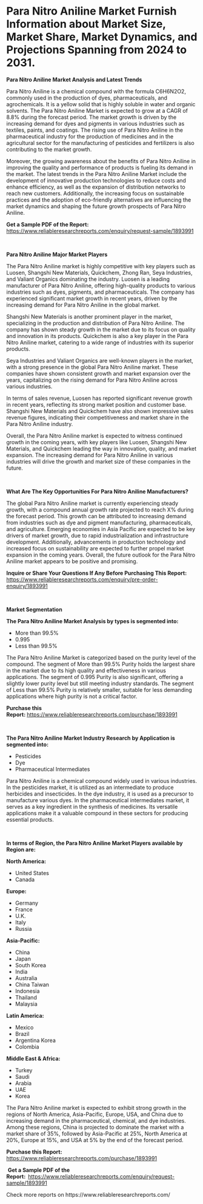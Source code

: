 <p><h1>Para Nitro Aniline Market Furnish Information about Market Size, Market Share, Market Dynamics, and Projections Spanning from 2024 to 2031.</h1></p><p><strong>Para Nitro Aniline Market Analysis and Latest Trends</strong></p>
<p><p>Para Nitro Aniline is a chemical compound with the formula C6H6N2O2, commonly used in the production of dyes, pharmaceuticals, and agrochemicals. It is a yellow solid that is highly soluble in water and organic solvents. The Para Nitro Aniline Market is expected to grow at a CAGR of 8.8% during the forecast period. The market growth is driven by the increasing demand for dyes and pigments in various industries such as textiles, paints, and coatings. The rising use of Para Nitro Aniline in the pharmaceutical industry for the production of medicines and in the agricultural sector for the manufacturing of pesticides and fertilizers is also contributing to the market growth.</p><p>Moreover, the growing awareness about the benefits of Para Nitro Aniline in improving the quality and performance of products is fueling its demand in the market. The latest trends in the Para Nitro Aniline Market include the development of innovative production technologies to reduce costs and enhance efficiency, as well as the expansion of distribution networks to reach new customers. Additionally, the increasing focus on sustainable practices and the adoption of eco-friendly alternatives are influencing the market dynamics and shaping the future growth prospects of Para Nitro Aniline.</p></p>
<p><strong>Get a Sample PDF of the Report:&nbsp;</strong> <a href="https://www.reliableresearchreports.com/enquiry/request-sample/1893991">https://www.reliableresearchreports.com/enquiry/request-sample/1893991</a></p>
<p>&nbsp;</p>
<p><strong>Para Nitro Aniline Major Market Players</strong></p>
<p><p>The Para Nitro Aniline market is highly competitive with key players such as Luosen, Shangshi New Materials, Quickchem, Zhong Ran, Seya Industries, and Valiant Organics dominating the industry. Luosen is a leading manufacturer of Para Nitro Aniline, offering high-quality products to various industries such as dyes, pigments, and pharmaceuticals. The company has experienced significant market growth in recent years, driven by the increasing demand for Para Nitro Aniline in the global market.</p><p>Shangshi New Materials is another prominent player in the market, specializing in the production and distribution of Para Nitro Aniline. The company has shown steady growth in the market due to its focus on quality and innovation in its products. Quickchem is also a key player in the Para Nitro Aniline market, catering to a wide range of industries with its superior products.</p><p>Seya Industries and Valiant Organics are well-known players in the market, with a strong presence in the global Para Nitro Aniline market. These companies have shown consistent growth and market expansion over the years, capitalizing on the rising demand for Para Nitro Aniline across various industries.</p><p>In terms of sales revenue, Luosen has reported significant revenue growth in recent years, reflecting its strong market position and customer base. Shangshi New Materials and Quickchem have also shown impressive sales revenue figures, indicating their competitiveness and market share in the Para Nitro Aniline industry.</p><p>Overall, the Para Nitro Aniline market is expected to witness continued growth in the coming years, with key players like Luosen, Shangshi New Materials, and Quickchem leading the way in innovation, quality, and market expansion. The increasing demand for Para Nitro Aniline in various industries will drive the growth and market size of these companies in the future.</p></p>
<p>&nbsp;</p>
<p><strong>What Are The Key Opportunities For Para Nitro Aniline Manufacturers?</strong></p>
<p><p>The global Para Nitro Aniline market is currently experiencing steady growth, with a compound annual growth rate projected to reach X% during the forecast period. This growth can be attributed to increasing demand from industries such as dye and pigment manufacturing, pharmaceuticals, and agriculture. Emerging economies in Asia Pacific are expected to be key drivers of market growth, due to rapid industrialization and infrastructure development. Additionally, advancements in production technology and increased focus on sustainability are expected to further propel market expansion in the coming years. Overall, the future outlook for the Para Nitro Aniline market appears to be positive and promising.</p></p>
<p><strong>Inquire or Share Your Questions If Any Before Purchasing This Report:</strong> <a href="https://www.reliableresearchreports.com/enquiry/pre-order-enquiry/1893991">https://www.reliableresearchreports.com/enquiry/pre-order-enquiry/1893991</a></p>
<p>&nbsp;</p>
<p><strong>Market Segmentation</strong></p>
<p><strong>The Para Nitro Aniline Market Analysis by types is segmented into:</strong></p>
<p><ul><li>More than 99.5%</li><li>0.995</li><li>Less than 99.5%</li></ul></p>
<p><p>The Para Nitro Aniline Market is categorized based on the purity level of the compound. The segment of More than 99.5% Purity holds the largest share in the market due to its high quality and effectiveness in various applications. The segment of 0.995 Purity is also significant, offering a slightly lower purity level but still meeting industry standards. The segment of Less than 99.5% Purity is relatively smaller, suitable for less demanding applications where high purity is not a critical factor.</p></p>
<p><strong>Purchase this Report:&nbsp;</strong><a href="https://www.reliableresearchreports.com/purchase/1893991">https://www.reliableresearchreports.com/purchase/1893991</a></p>
<p>&nbsp;</p>
<p><strong>The Para Nitro Aniline Market Industry Research by Application is segmented into:</strong></p>
<p><ul><li>Pesticides</li><li>Dye</li><li>Pharmaceutical Intermediates</li></ul></p>
<p><p>Para Nitro Aniline is a chemical compound widely used in various industries. In the pesticides market, it is utilized as an intermediate to produce herbicides and insecticides. In the dye industry, it is used as a precursor to manufacture various dyes. In the pharmaceutical intermediates market, it serves as a key ingredient in the synthesis of medicines. Its versatile applications make it a valuable compound in these sectors for producing essential products.</p></p>
<p>&nbsp;</p>
<p><strong>In terms of Region, the Para Nitro Aniline Market Players available by Region are:</strong></p>
<p>
    <p> <strong> North America: </strong>
        <ul>
            <li>United States</li>
            <li>Canada</li>
        </ul>
        </p> 
    <p> <strong> Europe: </strong>
        <ul>
            <li>Germany</li>
            <li>France</li>
            <li>U.K.</li>
            <li>Italy</li>
            <li>Russia</li>
        </ul>
        </p> 
    <p> <strong> Asia-Pacific: </strong>
        <ul>
            <li>China</li>
            <li>Japan</li>
            <li>South Korea</li>
            <li>India</li>
            <li>Australia</li>
            <li>China Taiwan</li>
            <li>Indonesia</li>
            <li>Thailand</li>
            <li>Malaysia</li>
        </ul>
        </p> 
    <p> <strong> Latin America: </strong>
        <ul>
            <li>Mexico</li>
            <li>Brazil</li>
            <li>Argentina Korea</li>
            <li>Colombia</li>
        </ul>
        </p> 
    <p> <strong> Middle East & Africa: </strong>
        <ul>
            <li>Turkey</li>
            <li>Saudi</li>
            <li>Arabia</li>
            <li>UAE</li>
            <li>Korea</li>
        </ul>
    </p>
    </p>
<p><p>The Para Nitro Aniline market is expected to exhibit strong growth in the regions of North America, Asia-Pacific, Europe, USA, and China due to increasing demand in the pharmaceutical, chemical, and dye industries. Among these regions, China is projected to dominate the market with a market share of 35%, followed by Asia-Pacific at 25%, North America at 20%, Europe at 15%, and USA at 5% by the end of the forecast period.</p></p>
<p><strong>Purchase this Report: </strong><a href="https://www.reliableresearchreports.com/purchase/1893991">https://www.reliableresearchreports.com/purchase/1893991</a></p>
<p>&nbsp;<strong>Get a Sample PDF of the Report:&nbsp;&nbsp;</strong><a href="https://www.reliableresearchreports.com/enquiry/request-sample/1893991">https://www.reliableresearchreports.com/enquiry/request-sample/1893991</a></p>
<p><strong></strong></p>
<p>Check more reports on https://www.reliableresearchreports.com/</p>